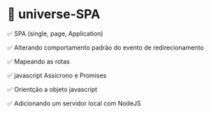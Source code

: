 # 🚀 universe-SPA

✅ SPA (single, page, Application)

✅ Alterando comportamento padrão do evento de redirecionamento

✅ Mapeando as rotas

✅ javascript Assícrono e Promises

✅ Orientção a objeto javascript

✅ Adicionando um servidor local com NodeJS
